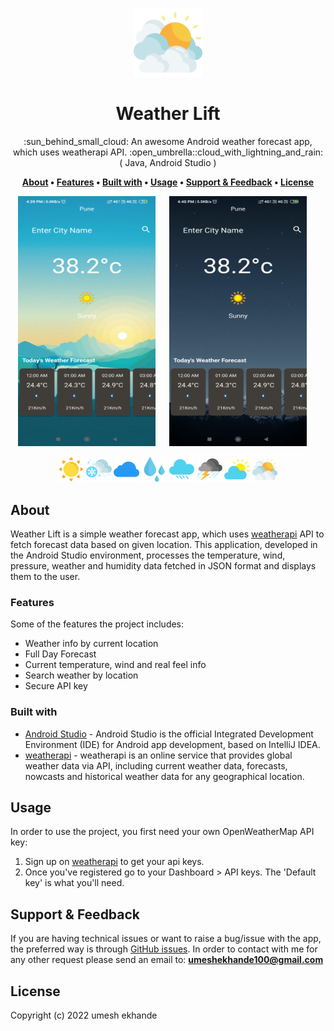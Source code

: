 <p align="center">
  <img width="110" height="auto" src="./images/cloudy.png" alt="logo">
</p>

<h1 align="center">Weather Lift</h1>

<p align="center">:sun_behind_small_cloud: An awesome Android weather forecast app, which uses weatherapi API. :open_umbrella::cloud_with_lightning_and_rain: ( Java, Android Studio ) </p>

<p align="center">
  <strong>
    <a href="#about">About</a> • 
    <a href="#features">Features</a> • 
    <a href="#built-with">Built with</a> • 
    <a href="#usage">Usage</a> • 
    <a href="#support--feedback">Support & Feedback</a> • 
    <a href="#license">License</a>  
  </strong>
</p>

<p align="center">
  <img src="./images/day.png" height="400" width="220"  alt="day"/> &emsp;
  <img src="./images/night.png" height="400" width="220"  alt="night"/> &emsp;
</p> 

<p align="center"> 
  <img src="./images/w01d.png" height="auto" width="8%" alt="w01d"/>
  <img src="./images/w13d.png" height="auto" width="8%" alt="w13d"/> 
  <img src="./images/w04d.png" height="auto" width="8%" alt="w04d"/> 
  <img src="./images/w09d.png" height="auto" width="8%" alt="w09d"/> 
  <img src="./images/w10d.png" height="auto" width="8%" alt="w10d"/> 
  <img src="./images/w11d.png" height="auto" width="8%" alt="w11d"/> 
  <img src="./images/w02d.png" height="auto" width="8%" alt="w02d"/> 
  <img src="./images/w03d.png" height="auto" width="8%" alt="w03d"/> 
</p> 

## About

Weather  Lift is a simple weather forecast app, which uses [weatherapi](https://www.weatherapi.com/) API to fetch forecast data based on given location. This application, developed in the Android Studio environment, processes the temperature, wind, pressure, weather and humidity data fetched in JSON format and displays them to the user.

### Features
Some of the features the project includes:

- Weather info by current location
- Full Day Forecast
- Current temperature, wind and real feel info
- Search weather by location
- Secure API key

### Built with

- [Android Studio](https://developer.android.com/studio) - Android Studio is the official Integrated Development Environment (IDE) for Android app development, based on IntelliJ IDEA.
- [weatherapi](https://www.weatherapi.com/) - weatherapi is an online service that provides global weather data via API, including current weather data, forecasts, nowcasts and historical weather data for any geographical location.

## Usage

In order to use the project, you first need your own OpenWeatherMap API key:

1. Sign up on [weatherapi](https://openweathermap.org/) to get your api keys.
2. Once you've registered go to your Dashboard > API keys. The 'Default key' is what you'll need.


## Support & Feedback
If you are having technical issues or want to raise a bug/issue with the app, the preferred way is through [GitHub issues](https://github.com/enessfk/WeatherApp/issues). In order to contact with me for any other request please send an email to: **umeshekhande100@gmail.com**

## License
Copyright (c) 2022 umesh ekhande

